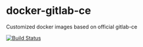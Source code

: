 # docker-gitlab-ce

Customized docker images based on official gitlab-ce

[![Build Status](https://travis-ci.org/pli01/docker-gitlab-ce.svg?branch=master)](https://travis-ci.org/pli01/docker-gitlab-ce)

